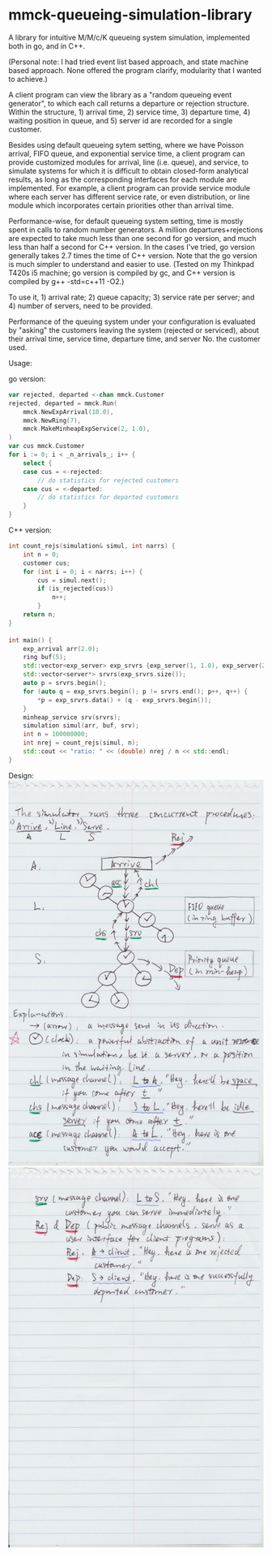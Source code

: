 # mmck-queueing-simulation-library
A library for intuitive M/M/c/K queueing system simulation, implemented both in go, and in C++.

(Personal note: I had tried event list based approach, and state machine based approach. None offered the program clarify, modularity that I wanted to achieve.)

A client program can view the library as a "random queueing event generator", to which each call returns a departure or rejection structure. Within the structure, 1) arrival time, 2) service time, 3) departure time, 4) waiting position in queue, and 5) server id are recorded for a single customer.

Besides using default queueing sytem setting, where we have Poisson arrival, FIFO queue, and exponential service time, a client program can provide customized modules for arrival, line (i.e. queue), and service, to simulate systems for which it is difficult to obtain closed-form analytical results, as long as the corresponding interfaces for each module are implemented. For example, a client program can provide service module where each server has different service rate, or even distribution, or line module which incorporates certain priorities other than arrival time. 

Performance-wise, for default queueing system setting, time is mostly spent in calls to random number generators. A million departures+rejections are expected to take much less than one second for go version, and much less than half a second for C++ version. In the cases I've tried, go version generally takes 2.7 times the time of C++ version. Note that the go version is much simpler to understand and easier to use. (Tested on my Thinkpad T420s i5 machine; go version is compiled by gc, and C++ version is compiled by g++ -std=c++11 -O2.)

To use it, 1) arrival rate; 2) queue capacity; 3) service rate per server; and 4) number of servers, need to be provided.

Performance of the queuing system under your configuration is evaluated by "asking" the customers leaving the system (rejected or serviced), about their arrival time, service time, departure time, and server No. the customer used.

Usage:

go version:

```go
var rejected, departed <-chan mmck.Customer
rejected, departed = mmck.Run(
    mmck.NewExpArrival(10.0),
    mmck.NewRing(7),
    mmck.MakeMinheapExpService(2, 1.0),
)
var cus mmck.Customer
for i := 0; i < _n_arrivals_; i++ {
    select {
    case cus = <-rejected:
        // do statistics for rejected customers
    case cus = <-departed:
        // do statistics for departed customers
    }
}
```

C++ version:

```c++
int count_rejs(simulation& simul, int narrs) {
    int n = 0;
    customer cus;
    for (int i = 0; i < narrs; i++) {
        cus = simul.next();
        if (is_rejected(cus))
            n++;
        }
    return n;
}

int main() {
    exp_arrival arr(2.0);
    ring buf(5);
    std::vector<exp_server> exp_srvrs {exp_server(1, 1.0), exp_server(2, 1.0)};
    std::vector<server*> srvrs(exp_srvrs.size());
    auto p = srvrs.begin();
    for (auto q = exp_srvrs.begin(); p != srvrs.end(); p++, q++) {
        *p = exp_srvrs.data() + (q - exp_srvrs.begin());
    }
    minheap_service srv(srvrs);
    simulation simul(arr, buf, srv);
    int n = 100000000;
    int nrej = count_rejs(simul, n);
    std::cout << "ratio: " << (double) nrej / n << std::endl;
}
```
Design:
![Alt text](images_design_illustration/scan1.jpg?raw=true "Page 1.")
![Alt text](images_design_illustration/scan2.jpg?raw=true "Page 2.")
